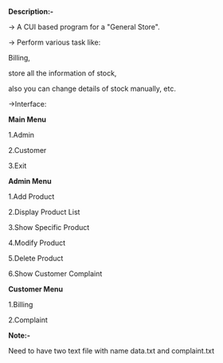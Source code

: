 **Description:-**

-> A CUI based program for a "General Store".

-> Perform various task like:

 Billing,

store all the information of stock,

also you can change details of stock manually, etc. 

->Interface:

**Main Menu**

1.Admin

2.Customer

3.Exit

**Admin Menu**

1.Add Product

2.Display Product List

3.Show Specific Product

4.Modify Product

5.Delete Product

6.Show Customer Complaint

**Customer Menu**

1.Billing

2.Complaint

**Note:-**

Need to have two text file with name data.txt and complaint.txt
